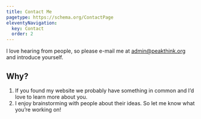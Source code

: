 ```yaml
---
title: Contact Me
pagetype: https://schema.org/ContactPage
eleventyNavigation:
  key: Contact
  order: 2
---
```


I love hearing from people, so please e-mail me at admin@peakthink.org and introduce yourself.

## Why?

1. If you found my website we probably have something in common and I’d love to learn more about you.
2. I enjoy brainstorming with people about their ideas. So let me know what you’re working on!
